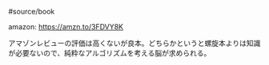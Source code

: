 #source/book 

amazon: https://amzn.to/3FDVY8K

アマゾンレビューの評価は高くないが良本。どちらかというと螺旋本よりは知識が必要ないので、純粋なアルゴリズムを考える脳が求められる。